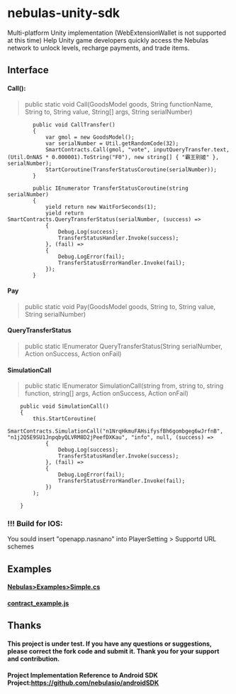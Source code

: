 # nebulas-unity-sdk
Multi-platform Unity implementation (WebExtensionWallet is not supported at this time)
Help Unity game developers quickly access the Nebulas network to unlock levels, recharge payments, and trade items.

## Interface

#### Call():
    
   
>    public static void Call(GoodsModel goods, String functionName, String to, String value, String[] args, String serialNumber)

```
        public void CallTransfer()
        {
            var gmol = new GoodsModel();
            var serialNumber = Util.getRandomCode(32);
            SmartContracts.Call(gmol, "vote", inputQueryTransfer.text, (Util.OnNAS * 0.000001).ToString("F0"), new string[] { "霸王别姬" }, serialNumber);
            StartCoroutine(TransferStatusCoroutine(serialNumber));
        }

        public IEnumerator TransferStatusCoroutine(string serialNumber)
        {
            yield return new WaitForSeconds(1);
            yield return SmartContracts.QueryTransferStatus(serialNumber, (success) =>
            {
                Debug.Log(success);
                TransferStatusHandler.Invoke(success);
            }, (fail) =>
            {
                Debug.LogError(fail);
                TransferStatusErrorHandler.Invoke(fail);
            });
        }
```

#### Pay

>    public static void Pay(GoodsModel goods, String to, String value, String serialNumber)


#### QueryTransferStatus    

>    public static IEnumerator QueryTransferStatus(String serialNumber, Action<string> onSuccess, Action<string> onFail)
  
#### SimulationCall
>    public static IEnumerator SimulationCall(string from, string to, string function, string[] args, Action<string> onSuccess, Action<string> onFail)
```
    public void SimulationCall()
    {
        this.StartCoroutine(
            SmartContracts.SimulationCall("n1NrqHkmuFAHsifysfBh6gombgeg6wJrfnB", "n1j2Q5E9SU1JnpqbyQLVRM8D2jPeefDXKau", "info", null, (success) =>
            {
                Debug.Log(success);
                TransferStatusHandler.Invoke(success);
            }, (fail) =>
            {
                Debug.LogError(fail);
                TransferStatusErrorHandler.Invoke(fail);
            })
        );

    }
```
### !!! Build for IOS:
You sould insert "openapp.nasnano"  into PlayerSetting > Supportd URL schemes



## Examples
#### [Nebulas>Examples>Simple.cs](https://github.com/xbhuang1994/nebulas-unity-sdk/blob/master/Assets/Nebulas/Examples/Simple.cs)
#### [contract_example.js](https://github.com/xbhuang1994/nebulas-unity-sdk/blob/master/contract_example.js)

## Thanks
#### This project is under test. If you have any questions or suggestions, please correct the fork code and submit it. Thank you for your support and contribution.
#### Project Implementation Reference to Android SDK Project:https://github.com/nebulasio/androidSDK
